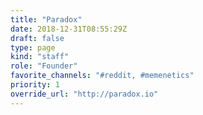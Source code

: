 ```yaml
---
title: "Paradox"
date: 2018-12-31T08:55:29Z
draft: false
type: page
kind: "staff"
role: "Founder"
favorite_channels: "#reddit, #memenetics"
priority: 1
override_url: "http://paradox.io"
---
```

